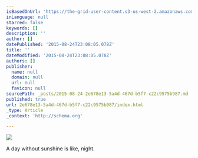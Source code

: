 ```yaml
---
isBasedOnUrl: 'https://the-grid-user-content.s3-us-west-2.amazonaws.com/6e386f55-6a26-4f13-a70d-29319572048b.jpg'
inLanguage: null
starred: false
keywords: []
description: ''
author: []
datePublished: '2015-08-24T23:08:05.078Z'
title: ''
dateModified: '2015-08-24T23:08:05.078Z'
authors: []
publisher:
  name: null
  domain: null
  url: null
  favicon: null
sourcePath: _posts/2015-08-24-2e678e13-5a4d-467d-b5f7-c22c9575b987.md
published: true
url: 2e678e13-5a4d-467d-b5f7-c22c9575b987/index.html
_type: Article
_context: 'http://schema.org'

---
```

![](https://the-grid-user-content.s3-us-west-2.amazonaws.com/6e386f55-6a26-4f13-a70d-29319572048b.jpg)

A day without sunshine is like, night.
